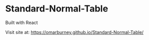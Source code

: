 # Standard-Normal-Table

Built with React

Visit site at: https://omarburney.github.io/Standard-Normal-Table/
